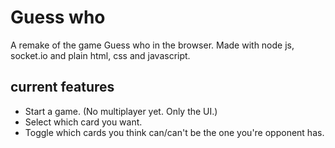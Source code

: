 # Guess who
A remake of the game Guess who in the browser. Made with node js, socket.io and plain html, css and javascript.

## current features
- Start a game. (No multiplayer yet. Only the UI.)
- Select which card you want.
- Toggle which cards you think can/can't be the one you're opponent has.

